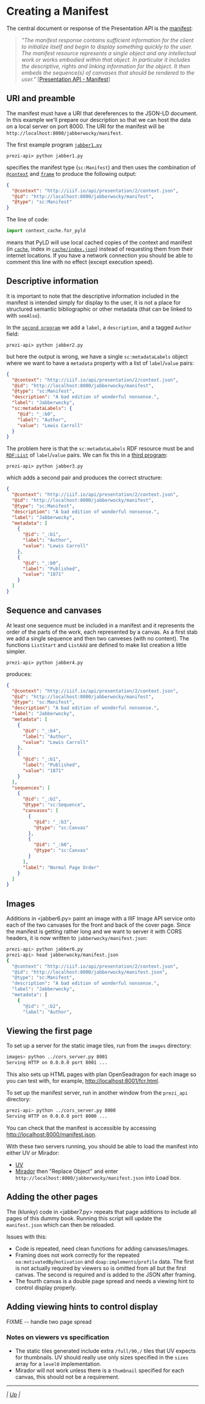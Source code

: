# Creating a Manifest

The central document or response of the Presentation API is the [manifest](http://iiif.io/api/presentation/2.1/#manifest):

> _"The manifest response contains sufficient information for the client to initialize itself and begin to display something quickly to the user. The manifest resource represents a single object and any intellectual work or works embodied within that object. In particular it includes the descriptive, rights and linking information for the object. It then embeds the sequence(s) of canvases that should be rendered to the user."_ \[[Presentation API - Manifest](http://iiif.io/api/presentation/2.1/#manifest)]

## URI and preamble

The manifest must have a URI that dereferences to the JSON-LD document. In this example we'll prepare our description so that we can host the data on a local server on port 8000. The URI for the manifest will be `http://localhost:8000/jabberwocky/manifest`.

The first example program [`jabber1.py`](jabber1.py)

``` shell
prezi-api> python jabber1.py
```

specifies the manifest type (`sc:Manifest`) and then uses the combination of [`@context`](http://iiif.io/api/presentation/2/context.json) and [`frame`](http://iiif.io/api/presentation/2/manifest_frame.json) to produce the following output:

``` json
{
  "@context": "http://iiif.io/api/presentation/2/context.json",
  "@id": "http://localhost:8000/jabberwocky/manifest",
  "@type": "sc:Manifest"
}
```

The line of code:

``` python
import context_cache.for_pyld
```

means that PyLD will use local cached copies of the context and manifest (in [`cache`](../cache), index in [`cache/index.json`](../cache/index.json)) instead of requesting them from their internet locations. If you have a network connection you should be able to comment this line with no effect (except execution speed).

## Descriptive information

It is important to note that the descriptive information included in the manifest is intended simply for display to the user, it is not a place for structured semantic bibliographic or other metadata (that can be linked to with `seeAlso`).

In the [`second program`](jabber2.py) we add a `label`, a `description`, and a tagged `Author` field:

``` shell
prezi-api> python jabber2.py
```

but here the output is wrong, we have a single `sc:metadataLabels` object where we want to have a `metadata` property with a list of `label`/`value` pairs:

``` json
{
  "@context": "http://iiif.io/api/presentation/2/context.json",
  "@id": "http://localhost:8000/jabberwocky/manifest",
  "@type": "sc:Manifest",
  "description": "A bad edition of wonderful nonsense.",
  "label": "Jabberwocky",
  "sc:metadataLabels": {
    "@id": "_:b0",
    "label": "Author",
    "value": "Lewis Carroll"
  }
}
```

The problem here is that the `sc:metadataLabels` RDF resource must be and [`RDF:List`](https://www.w3.org/TR/rdf-schema/#ch_list) of `label`/`value` pairs. We can fix this in a [third program](jabber3.py):

``` shell
prezi-api> python jabber3.py
```

which adds a second pair and produces the correct structure:

``` json
{
  "@context": "http://iiif.io/api/presentation/2/context.json",
  "@id": "http://localhost:8000/jabberwocky/manifest",
  "@type": "sc:Manifest",
  "description": "A bad edition of wonderful nonsense.",
  "label": "Jabberwocky",
  "metadata": [
    {
      "@id": "_:b1",
      "label": "Author",
      "value": "Lewis Carroll"
    },
    {
      "@id": "_:b0",
      "label": "Published",
      "value": "1871"
    }
  ]
}
```

## Sequence and canvases

At least one sequence must be included in a manifest and it represents the order of the parts of the work, each represented by a canvas. As a first stab we add a single sequence and then two canveses (with no content). The functions `ListStart` and `ListAdd` are defined to make list creation a little simpler.

``` shell
prezi-api> python jabber4.py
```

produces:

``` json
{
  "@context": "http://iiif.io/api/presentation/2/context.json",
  "@id": "http://localhost:8000/jabberwocky/manifest",
  "@type": "sc:Manifest",
  "description": "A bad edition of wonderful nonsense.",
  "label": "Jabberwocky",
  "metadata": [
    {
      "@id": "_:b4",
      "label": "Author",
      "value": "Lewis Carroll"
    },
    {
      "@id": "_:b1",
      "label": "Published",
      "value": "1871"
    }
  ],
  "sequences": [
    {
      "@id": "_:b2",
      "@type": "sc:Sequence",
      "canvases": [
        {
          "@id": "_:b3",
          "@type": "sc:Canvas"
        },
        {
          "@id": "_:b0",
          "@type": "sc:Canvas"
        }
      ],
      "label": "Normal Page Order"
    }
  ]
}
```

## Images

Additions in <jabber6.py> paint an image with a IIIF Image API service onto each of the two canvases for the front and back of the cover page. Since the manifest is getting rather long and we want to server it with CORS headers, it is now written to `jabberwocky/manifest.json`:

``` bash
prezi-api> python jabber6.py 
prezi-api> head jabberwocky/manifest.json
{
  "@context": "http://iiif.io/api/presentation/2/context.json",
  "@id": "http://localhost:8000/jabberwocky/manifest.json",
  "@type": "sc:Manifest",
  "description": "A bad edition of wonderful nonsense.",
  "label": "Jabberwocky",
  "metadata": [
    {
      "@id": "_:b2",
      "label": "Author",
```

## Viewing the first page

To set up a server for the static image tiles, run from the `images` directory:

``` bash
images> python ../cors_server.py 8001
Serving HTTP on 0.0.0.0 port 8001 ...
```

This also sets up HTML pages with plan OpenSeadragon for each image so you can test with, for example, <http://localhost:8001/fcr.html>.

To set up the manifest server, run in another window from the `prezi_api` directory:

``` bash
prezi-api> python ../cors_server.py 8000
Serving HTTP on 0.0.0.0 port 8000 ...
```

You can check that the manifest is accessible by accessing <http://localhost:8000/manifest.json>.

With these two servers running, you should be able to load the manifest into either UV or Mirador:

  * [UV](http://universalviewer.io/?manifest=http%3A%2F%2Flocalhost%3A8000%2Fjabberwocky%2Fmanifest.json)
  * [Mirador](http://projectmirador.org/demo/) then "Replace Object" and enter `http://localhost:8000/jabberwocky/manifest.json` into Load box.

## Adding the other pages

The (klunky) code in <jabber7.py> repeats that page additions to include all pages of this dummy book. Running this script will update the `manifest.json` which can then be reloaded.

Issues with this:

  * Code is repeated, need clean functions for adding canvases/images.
  * Framing does not work correctly for the repeated `oa:motivatedBy`/`motivation` and `doap:implements`/`profile` data. The first is not actually required by viewers so is omitted from all but the first canvas. The second is required and is added to the JSON after framing.
  * The fourth canvas is a double page spread and needs a viewing hint to control display properly.

## Adding viewing hints to control display

FIXME -- handle two page spread

### Notes on viewers vs specification

  * The static tiles generated include extra `/full/90,/` tiles that UV expects for thumbnails. UV should really use only sizes specified in the `sizes` array for a `level0` implementation.
  * Mirador will not work unless there is a `thumbnail` specified for each canvas, this should not be a requirement.

---

_| [Up](README.md) |_
